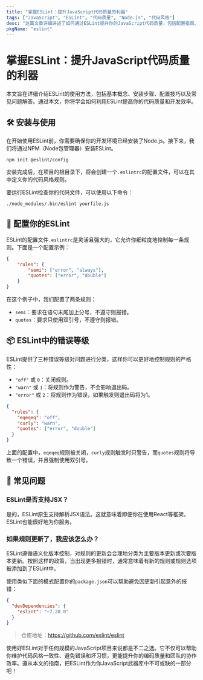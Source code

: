 ```yaml
---
title: "掌握ESLint：提升JavaScript代码质量的利器"
tags: ["JavaScript", "ESLint", "代码质量", "Node.js", "代码风格"]
desc: "这篇文章详细讲述了如何通过ESLint提升你的JavaScript代码质量，包括配置指南、规则解释和最佳实践。"
pkgName: "eslint"
---
```


# 掌握ESLint：提升JavaScript代码质量的利器

本文旨在详细介绍ESLint的使用方法，包括基本概念、安装步骤、配置技巧以及常见问题解答。通过本文，你将学会如何利用ESLint提高你的代码质量和开发效率。

## 🛠️ 安装与使用

在开始使用ESLint前，你需要确保你的开发环境已经安装了Node.js。接下来，我们将通过NPM（Node包管理器）安装ESLint。

``` shell
npm init @eslint/config
```

安装完成后，在项目的根目录下，将会创建一个`.eslintrc`的配置文件，可以在其中定义你的代码风格规则。

要运行ESLint检查你的代码文件，可以使用以下命令：

``` shell
./node_modules/.bin/eslint yourfile.js
```

## 🔧 配置你的ESLint

ESLint的配置文件`.eslintrc`是灵活且强大的，它允许你细粒度地控制每一条规则。下面是一个配置示例：

``` json
{
    "rules": {
        "semi": ["error", "always"],
        "quotes": ["error", "double"]
    }
}
```

在这个例子中，我们配置了两条规则：
- `semi`：要求在语句末尾加上分号，不遵守则报错。
- `quotes`：要求只使用双引号，不遵守则报错。

## 📦 ESLint中的错误等级

ESLint提供了三种错误等级对问题进行分类，这样你可以更好地控制规则的严格性：

- `"off"` 或 `0`：关闭规则。
- `"warn"` 或 `1`：将规则作为警告，不会影响退出码。
- `"error"` 或 `2`：将规则作为错误，如果触发则退出码将为1。

``` json
{
  "rules": {
    "eqeqeq": "off",
    "curly": "warn",
    "quotes": ["error", "double"]
  }
}
```

上面的配置中，`eqeqeq`规则被关闭，`curly`规则触发时只警告，而`quotes`规则将导致一个错误，并且强制使用双引号。

## 💭 常见问题

### ESLint是否支持JSX？
是的，ESLint原生支持解析JSX语法。这就意味着即便你在使用React等框架，ESLint也能很好地为你服务。

### 如果规则更新了，我应该怎么办？
ESLint遵循语义化版本控制，对规则的更新会合理地分类为主要版本更新或次要版本更新。按照这样的政策，当出现更多报错时，通常意味着有新的规则或规则选项被添加到了ESLint中。

使用类似下面的模式配置你的`package.json`可以帮助避免因更新引起意外的报错：

``` json
{
  "devDependencies": {
    "eslint": "~7.20.0"
  }
}
```

> 仓库地址：https://github.com/eslint/eslint

使用好ESLint对于任何规模的JavaScript项目来说都是不二之选。它不仅可以帮助你维护代码风格一致性、避免错误和坏习惯，更能提升你的编码质量和团队的协作效率。遵从本文的指南，把ESLint作为你JavaScript武器库中不可或缺的一部分吧！